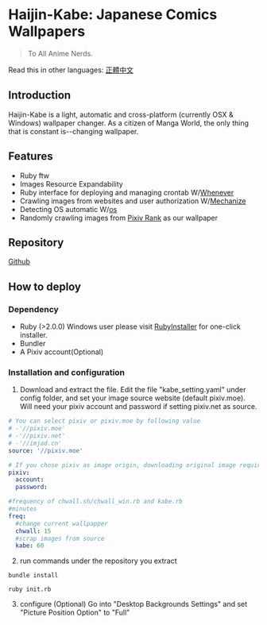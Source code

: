 # Haijin-Kabe: Japanese Comics Wallpapers
> To All Anime Nerds.

Read this in other languages: [正體中文](https://github.com/TimWei/haijin_kabe/blob/master/README.md)

## Introduction
Haijin-Kabe is a light, automatic and cross-platform (currently OSX & Windows) wallpaper changer. As a citizen of Manga World, the only thing that is constant is--changing wallpaper.

## Features
- Ruby ftw
- Images Resource Expandability
- Ruby interface for deploying and managing crontab W/[Whenever](https://github.com/javan/whenever) 
- Crawling images from websites and user authorization W/[Mechanize](https://github.com/sparklemotion/mechanize)
- Detecting OS automatic W/[os](https://github.com/rdp/os) 
- Randomly crawling images from [Pixiv Rank](http://www.pixiv.net/ranking.php?mode=daily&content=illust) as our wallpaper

## Repository
[Github](https://github.com/TimWei/haijin_kabe)

## How to deploy
### Dependency
- Ruby (>2.0.0) Windows user please visit [RubyInstaller](https://rubyinstaller.org/downloads/) for one-click installer.
- Bundler
- A Pixiv account(Optional)

### Installation and configuration
1. Download and extract the file. Edit the file "kabe_setting.yaml" under config folder, and set your image source website (default pixiv.moe). Will need your pixiv account and password if setting pixiv.net as source.
```yaml
# You can select pixiv or pixiv.moe by following value
# -'//pixiv.moe'
# -'//pixiv.net'
# -'//imjad.cn'
source: '//pixiv.moe'

# If you chose pixiv as image origin, downloading original image required auth or it'll returning 403 error 
pixiv:
  account: 
  password: 

#frequency of chwall.sh/chwall_win.rb and kabe.rb
#minutes
freq:
  #change current wallpapper
  chwall: 15
  #scrap images from source
  kabe: 60

```

2. run commands under the repository you extract
```
bundle install
```
```
ruby init.rb
```

3. configure (Optional)
Go into "Desktop Backgrounds Settings" and set "Picture Position Option" to "Full"

